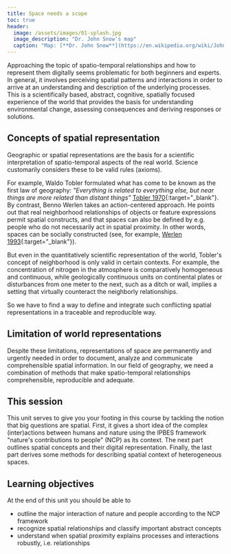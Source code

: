 ```yaml
---
title: Space needs a scope
toc: true
header:
  image: /assets/images/01-splash.jpg
  image_description: "Dr. John Snow's map"
  caption: "Map: [**Dr. John Snow**](https://en.wikipedia.org/wiki/John_Snow) [Wellcome Library via wikimedia](https://w.wiki/QtV)"
---
```


Approaching the topic of spatio-temporal relationships and how to represent them digitally seems problematic for both beginners and experts. In general, it involves perceiving spatial patterns and interactions in order to arrive at an understanding and description of the underlying processes. This is a scientifically based, abstract, cognitive, spatially focused experience of the world that provides the basis for understanding environmental change, assessing consequences and deriving responses or solutions.
<!--more-->


## Concepts of spatial representation
Geographic or spatial representations are the basis for a scientific interpretation of spatio-temporal aspects of the real world. Science customarily considers these to be valid rules (axioms). 

For example, Waldo Tobler formulated what has come to be known as the first law of geography: *"Everything is related to everything else, but near things are more related than distant things"* [Tobler 1970](https://www.jstor.org/stable/143141){:target="_blank"}. By contrast, Benno Werlen takes an action-centered approach. He points out that real neighborhood relationships of objects or feature expressions permit spatial constructs, and that spaces can also be defined by e.g. people who do not necessarily act in spatial proximity. In other words, spaces can be socially constructed (see, for example, [Werlen 1993](https://www.erdkunde.uni-bonn.de/archive/1993/gibt-es-eine-geographie-ohne-raum-zum-verhaeltnis-von-traditioneller-geographie-und-zeitgenoessischen-gesellschaften/at_download/attachment){:target="_blank"}).

But even in the quantitatively scientific representation of the world, Tobler's concept of neighborhood is only valid in certain contexts. For example, the concentration of nitrogen in the atmosphere is comparatively homogeneous and continuous, while geologically continuous units on continental plates or disturbances from one meter to the next, such as a ditch or wall, implies a setting that virtually counteract the neighborly relationships.

So we have to find a way to define and integrate such conflicting spatial representations in a traceable and reproducible way.


## Limitation of world representations
Despite these limitations, representations of space are permanently and urgently needed in order to document, analyze and communicate comprehensible spatial information. In our field of geography, we need a combination of methods that make spatio-temporal relationships comprehensible, reproducible and adequate.


## This session
This unit serves to give you your footing in this course by tackling the notion that big questions are spatial. First, it gives a short idea of the complex (inter)actions between humans and nature using the IPBES framework "nature's contributions to people" (NCP) as its context. 
The next part outlines spatial concepts and their digital representation. Finally, the last part derives some methods for describing spatial context of heterogeneous spaces. 

  
## Learning objectives
At the end of this unit you should be able to

* outline the major interaction of nature and people according to the NCP framework
* recognize spatial relationships and classify important abstract concepts
* understand when spatial proximity explains processes and interactions robustly, i.e. relationships
